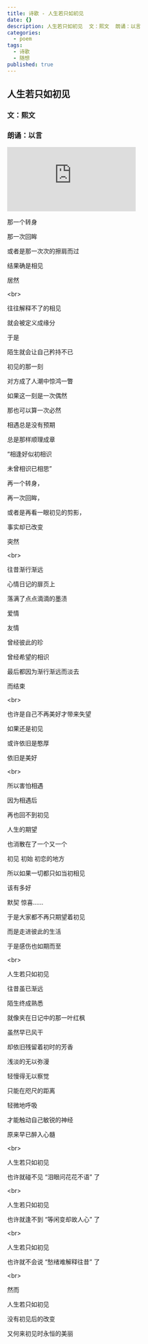 ```yaml
---
title: 诗歌 - 人生若只如初见
date: {}
description: 人生若只如初见  文：熙文  朗诵：以言
categories:
  - poem
tags:
  - 诗歌
  - 随想
published: true
---
```

## 人生若只如初见
### 文：熙文
### 朗诵：以言

<iframe frameborder="0" src="https://v.qq.com/txp/iframe/player.html?vid=b0133yxltk4" allowFullScreen="true"></iframe>

那一个转身

那一次回眸

或者是那一次次的擦肩而过

结果确是相见

居然

<br\>

往往解释不了的相见

就会被定义成缘分

于是

陌生就会让自己矜持不已


初见的那一刻

对方成了人潮中惊鸿一瞥

如果这一刻是一次偶然

那也可以算一次必然

相遇总是没有预期

总是那样顺理成章

“相逢好似初相识

未曾相识已相思”


再一个转身，

再一次回眸，

或者是再看一眼初见的剪影，

事实却已改变

突然

<br\>

往昔渐行渐远

心情日记的扉页上

落满了点点滴滴的墨渍


爱情

友情

曾经彼此的珍

曾经希望的相识

最后都因为渐行渐远而淡去

而结束

<br\>

也许是自己不再美好才带来失望

如果还是初见

或许依旧是憨厚

依旧是美好

<br\>

所以害怕相遇

因为相遇后

再也回不到初见

人生的期望

也消散在了一个又一个

初见 初始 初恋的地方

所以如果一切都只如当初相见

该有多好

默契 惊喜……

于是大家都不再只期望着初见

而是走进彼此的生活

于是感伤也如期而至

<br\>

人生若只如初见

往昔虽已渐远

陌生终成熟悉

就像夹在日记中的那一叶红枫

虽然早已风干

却依旧残留着初时的芳香

浅淡的无以弥漫

轻慢得无以察觉

只能在咫尺的距离

轻微地呼吸

才能触动自己敏锐的神经

原来早已醉入心髓

<br\>

人生若只如初见

也许就碰不见 “泪眼问花花不语” 了

<br\>

人生若只如初见

也许就逢不到 “等闲变却故人心” 了

<br\>

人生若只如初见

也许就不会说 “愁绪难解释往昔” 了

<br\>

然而

人生若只如初见

没有初见后的改变

又何来初见时永恒的美丽
